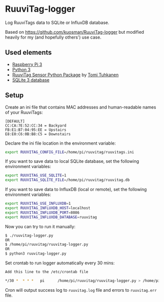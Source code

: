 # RuuviTag-logger
Log RuuviTags data to SQLite or InfluxDB database.

Based on https://github.com/kuosman/RuuviTag-logger but modified heavily
for my (and hopefully others') use case.

## Used elements
  - [Raspberry Pi 3](https://www.raspberrypi.org/products/raspberry-pi-3-model-b/)
  - [Python 3](https://docs.python.org/3.6/)
  - [RuuviTag Sensor Python Package](https://github.com/ttu/ruuvitag-sensor) by [Tomi Tuhkanen](https://github.com/ttu)
  - [SQLite 3 database](https://docs.python.org/3.6/library/sqlite3.html#module-sqlite3)

## Setup

Create an ini file that contains MAC addresses and human-readable names of your
RuuviTags:

```
[DEFAULT]
CC:CA:7E:52:CC:34 = Backyard
FB:E1:B7:04:95:EE = Upstairs
E8:E0:C6:0B:B8:C5 = Downstairs
```

Declare the ini file location in the environment variable:

```bash
export RUUVITAG_CONFIG_FILE=/home/pi/ruuvitag/ruuvitags.ini
```

If you want to save data to local SQLite database, set the following environment variables:

```bash
export RUUVITAG_USE_SQLITE=1
export RUUVITAG_SQLITE_FILE=/home/pi/ruuvitag/ruuvitag.db
```

If you want to save data to InfluxDB (local or remote), set the following environment variables:

```bash
export RUUVITAG_USE_INFLUXDB=1
export RUUVITAG_INFLUXDB_HOST=localhost
export RUUVITAG_INFLUXDB_PORT=8086
export RUUVITAG_INFLUXDB_DATABASE=ruuvitag
```

Now you can try to run it manually:

```bash
$ ./ruuvitag-logger.py
OR
$ /home/pi/ruuvitag/ruuvitag-logger.py
OR
$ python3 ruuvitag-logger.py
```

Set crontab to run logger automatically every 30 mins:
```bash
Add this line to the /etc/crontab file

*/30 *  * * *   pi      /home/pi/ruuvitag/ruuvitag-logger.py > /home/pi/ruuvitag/ruuvitag.log 2> /home/pi/ruuvitag/ruuvitag.err
```
Cron will output success log to `ruuvitag.log` file and errors to `ruuvitag.err` file.

